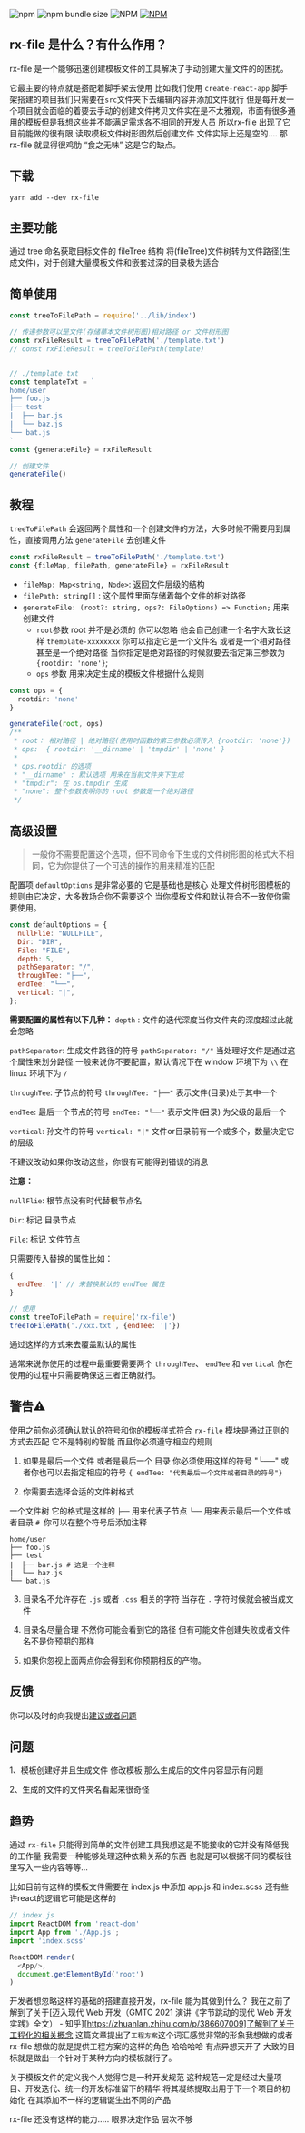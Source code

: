 ![npm](https://img.shields.io/npm/v/rx-file)
![npm bundle size](https://img.shields.io/bundlephobia/min/rx-file)
![NPM](https://img.shields.io/npm/l/rx-file)
[![NPM](https://img.shields.io/badge/中文-readme-red)](https://github.com/xiaochengzi6/rx-file/blob/v3.0/readmeCN.md)
## rx-file 是什么？有什么作用？

rx-file 是一个能够迅速创建模板文件的工具解决了手动创建大量文件的的困扰。

它最主要的特点就是搭配着脚手架去使用 比如我们使用 `create-react-app` 脚手架搭建的项目我们只需要在`src`文件夹下去编辑内容并添加文件就行 但是每开发一个项目就会面临的着要去手动的创建文件拷贝文件实在是不太雅观，市面有很多通用的模板但是我想这些并不能满足需求各不相同的开发人员 所以rx-file 出现了它目前能做的很有限 读取模板文件树形图然后创建文件 文件实际上还是空的.... 那 rx-file 就显得很鸡肋 “食之无味” 这是它的缺点。

## 下载

~~~shell
yarn add --dev rx-file
~~~

## 主要功能

通过 tree 命名获取目标文件的 fileTree 结构 将(fileTree)文件树转为文件路径(生成文件)，对于创建大量模板文件和嵌套过深的目录极为适合

## 简单使用

~~~js
const treeToFilePath = require('../lib/index')

// 传递参数可以是文件(存储摹本文件树形图)相对路径 or 文件树形图  
const rxFileResult = treeToFilePath('./template.txt')
// const rxFileResult = treeToFilePath(template)


// ./template.txt
const templateTxt = `
home/user
├── foo.js
├── test
|  ├── bar.js
|  └── baz.js
└── bat.js
`
const {generateFile} = rxFileResult

// 创建文件
generateFile()
~~~

## 教程

`treeToFilePath` 会返回两个属性和一个创建文件的方法，大多时候不需要用到属性，直接调用方法 `generateFile` 去创建文件

~~~ts
const rxFileResult = treeToFilePath('./template.txt')
const {fileMap, filePath, generateFile} = rxFileResult 
~~~

- `fileMap: Map<string, Node>`: 返回文件层级的结构
- `filePath: string[]` : 这个属性里面存储着每个文件的相对路径
- `generateFile: (root?: string, ops?: FileOptions) => Function;` 用来创建文件
  - `root`参数 root 并不是必须的 你可以忽略 他会自己创建一个名字大致长这样 `themplate-xxxxxxxx` 你可以指定它是一个文件名 或者是一个相对路径 甚至是一个绝对路径 当你指定是绝对路径的时候就要去指定第三参数为 `{rootdir: 'none'}`;
  - `ops` 参数 用来决定生成的模板文件根据什么规则


~~~ts
const ops = {
  rootdir: 'none'
}

generateFile(root, ops)
/**
 * root： 相对路径 | 绝对路径(使用时函数的第三参数必须传入 {rootdir: 'none'})
 * ops:  { rootdir: '__dirname' | 'tmpdir' | 'none' }
 * 
 * ops.rootdir 的选项
 * "__dirname" : 默认选项 用来在当前文件夹下生成
 * "tmpdir": 在 os.tmpdir 生成
 * "none": 整个参数表明你的 root 参数是一个绝对路径
 */
~~~


## 高级设置
> 一般你不需要配置这个选项，但不同命令下生成的文件树形图的格式大不相同，它为你提供了一个可选的操作的用来精准的匹配

配置项 `defaultOptions` 是非常必要的 它是基础也是核心 处理文件树形图模板的规则由它决定，大多数场合你不需要这个 当你模板文件和默认符合不一致使你需要使用。

~~~js
const defaultOptions = {
  nullFlie: "NULLFILE",
  Dir: "DIR",
  File: "FILE",
  depth: 5,
  pathSeparator: "/",
  throughTee: "├──",
  endTee: "└──",
  vertical: "|",
};
~~~

**需要配置的属性有以下几种：**
`depth` : 文件的迭代深度当你文件夹的深度超过此就会忽略

`pathSeparator`: 生成文件路径的符号 `pathSeparator: "/"` 当处理好文件是通过这个属性来划分路径 一般来说你不要配置，默认情况下在 window 环境下为 `\\` 在 linux 环境下为 `/`

`throughTee`: 子节点的符号 `throughTee: "├──"` 表示文件(目录)处于其中一个

`endTee`: 最后一个节点的符号 `endTee: "└──"` 表示文件(目录) 为父级的最后一个

`vertical`: 孙文件的符号 `vertical: "|"` 文件or目录前有一个或多个，数量决定它的层级


不建议改动如果你改动这些，你很有可能得到错误的消息

**注意：**

`nullFlie`: 根节点没有时代替根节点名

`Dir`: 标记 目录节点

`File`: 标记 文件节点

只需要传入替换的属性比如：

~~~js
{
  endTee: '|' // 来替换默认的 endTee 属性
}

// 使用
const treeToFilePath = require('rx-file')
treeToFilePath('./xxx.txt', {endTee: '|'})

~~~

通过这样的方式来去覆盖默认的属性 


通常来说你使用的过程中最重要需要两个 `throughTee`、 `endTee` 和 `vertical` 你在使用的过程中只需要确保这三者正确就行。

## 警告⚠

使用之前你必须确认默认的符号和你的模板样式符合 `rx-file` 模块是通过正则的方式去匹配 它不是特别的智能 而且你必须遵守相应的规则 

1. 如果是最后一个文件 或者是最后一个 目录 你必须使用这样的符号 "└──" 或者你也可以去指定相应的符号 `{ endTee: "代表最后一个文件或者目录的符号"}`

2. 你需要去选择合适的文件树格式

一个文件树  它的格式是这样的 `├──` 用来代表子节点 `└──` 用来表示最后一个文件或者目录 `# `你可以在整个符号后添加注释 

~~~
home/user
├── foo.js
├── test
|  ├── bar.js # 这是一个注释
|  └── baz.js
└── bat.js
~~~

3. 目录名不允许存在 `.js` 或者 `.css` 相关的字符 当存在 `.` 字符时候就会被当成文件

4. 目录名尽量合理 不然你可能会看到它的路径 但有可能文件创建失败或者文件名不是你预期的那样

5. 如果你忽视上面两点你会得到和你预期相反的产物。

## 反馈

你可以及时的向我提出[建议或者问题](https://github.com/xiaochengzi6/rx-file/issues)


## 问题

1、模板创建好并且生成文件 修改模板 那么生成后的文件内容显示有问题

2、生成的文件的文件夹名看起来很奇怪

## 趋势
通过 `rx-file` 只能得到简单的文件创建工具我想这是不能接收的它并没有降低我的工作量 我需要一种能够处理这种依赖关系的东西 也就是可以根据不同的模板往里写入一些内容等等...

比如目前有这样的模板文件需要在 index.js 中添加 app.js 和 index.scss 还有些许react的逻辑它可能是这样的

~~~js
// index.js
import ReactDOM from 'react-dom'
import App from './App.js';
import 'index.scss'

ReactDOM.render(
  <App/>,
  document.getElementById('root')
)
~~~

开发者想忽略这样的基础的搭建直接开发，rx-file 能为其做到什么？ 我在之前了解到了关于[迈入现代 Web 开发（GMTC 2021 演讲《字节跳动的现代 Web 开发实践》全文） - 知乎][https://zhuanlan.zhihu.com/p/386607009]了解到了关于工程化的相关概念 这篇文章提出了`工程方案`这个词汇感觉非常的形象我想做的或者 rx-file 想做的就是提供工程方案的这样的角色 哈哈哈哈 有点异想天开了 大致的目标就是做出一个针对于某种方向的模板就行了。

关于模板文件的定义我个人觉得它是一种开发规范 这种规范一定是经过大量项目、开发迭代、统一的开发标准留下的精华 将其凝练提取出用于下一个项目的初始化 在其添加不一样的逻辑诞生出不同的产品

rx-file 还没有这样的能力..... 眼界决定作品 层次不够